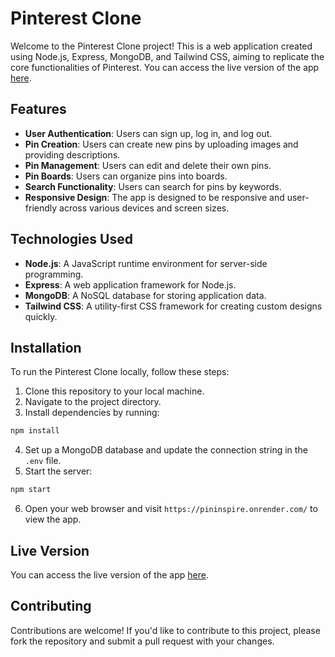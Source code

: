 # Pinterest Clone

Welcome to the Pinterest Clone project! This is a web application created using Node.js, Express, MongoDB, and Tailwind CSS, aiming to replicate the core functionalities of Pinterest. You can access the live version of the app [here](#).

## Features

- **User Authentication**: Users can sign up, log in, and log out.
- **Pin Creation**: Users can create new pins by uploading images and providing descriptions.
- **Pin Management**: Users can edit and delete their own pins.
- **Pin Boards**: Users can organize pins into boards.
- **Search Functionality**: Users can search for pins by keywords.
- **Responsive Design**: The app is designed to be responsive and user-friendly across various devices and screen sizes.

## Technologies Used

- **Node.js**: A JavaScript runtime environment for server-side programming.
- **Express**: A web application framework for Node.js.
- **MongoDB**: A NoSQL database for storing application data.
- **Tailwind CSS**: A utility-first CSS framework for creating custom designs quickly.

## Installation

To run the Pinterest Clone locally, follow these steps:

1. Clone this repository to your local machine.
2. Navigate to the project directory.
3. Install dependencies by running:

```bash
npm install
```

4. Set up a MongoDB database and update the connection string in the `.env` file.
5. Start the server:

```bash
npm start
```

6. Open your web browser and visit `https://pininspire.onrender.com/` to view the app.

## Live Version

You can access the live version of the app [here](#).

## Contributing

Contributions are welcome! If you'd like to contribute to this project, please fork the repository and submit a pull request with your changes.
